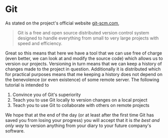 # Git
As stated on the project's official website [git-scm.com](https://git-scm.com),

> Git is a free and open source distributed version control system designed to
> handle everything from small to very large projects with speed and
> efficiency.

Great so this means that here we have a tool that we can use free of charge
(even better, we can look at and modify the source code) which allows us to
version our projects. Versioning in turn means that we can keep a history of
changes made to the project in question. Additionally it is distributed which
for practical purposes means that me keeping a history does not depend on the
benevolence (or even existence) of some remote server. The following tutorial is
intended to

 1. Convince you of Git's superiority
 2. Teach you to use Git locally to version changes on a local project
 3. Teach you to use Git to collaborate with others on remote projects

We hope that at the end of the day (or at least after the first time Git has
saved you from losing your progress) you will accept that it is _the best and
only way_ to version anything from your diary to your future company's software.
